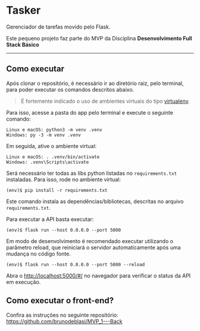 # Tasker

Gerenciador de tarefas movido pelo Flask.

Este pequeno projeto faz parte do MVP da Disciplina **Desenvolvimento Full Stack Básico** 

---
## Como executar 

Após clonar o repositório, é necessário ir ao diretório raiz, pelo terminal, para poder executar os comandos descritos abaixo.

> É fortemente indicado o uso de ambientes virtuais do tipo [virtualenv](https://virtualenv.pypa.io/en/latest/installation.html).

Para isso, acesse a pasta do app pelo terminal e execute o seguinte comando:

```
Linux e macOS: python3 -m venv .venv
Windows: py -3 -m venv .venv
```

Em seguida, ative o ambiente virtual:

```
Linux e macOS: . .venv/bin/activate
Windows: .venv\Scripts\activate
```

Será necessário ter todas as libs python listadas no `requirements.txt` instaladas. Para isso, rode no ambiente virtual:

```
(env)$ pip install -r requirements.txt
```

Este comando instala as dependências/bibliotecas, descritas no arquivo `requirements.txt`.

Para executar a API  basta executar:

```
(env)$ flask run --host 0.0.0.0 --port 5000
```

Em modo de desenvolvimento é recomendado executar utilizando o parâmetro reload, que reiniciará o servidor
automaticamente após uma mudança no código fonte. 

```
(env)$ flask run --host 0.0.0.0 --port 5000 --reload
```

Abra o [http://localhost:5000/#/](http://localhost:5000/#/) no navegador para verificar o status da API em execução.

## Como executar o front-end?
Confira as instruções no seguinte repositório: https://github.com/brunodeblasi/MVP_1---Back